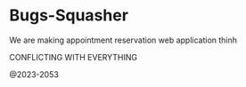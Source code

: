 # Bugs-Squasher
We are making appointment reservation web application
thinh


CONFLICTING WITH EVERYTHING

@2023-2053
